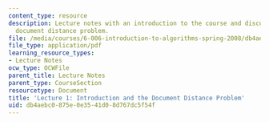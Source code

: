 ```yaml
---
content_type: resource
description: Lecture notes with an introduction to the course and discussion of the
  document distance problem.
file: /media/courses/6-006-introduction-to-algorithms-spring-2008/db4aebc0875e0e3541d08d767dc5f54f_lec1.pdf
file_type: application/pdf
learning_resource_types:
- Lecture Notes
ocw_type: OCWFile
parent_title: Lecture Notes
parent_type: CourseSection
resourcetype: Document
title: 'Lecture 1: Introduction and the Document Distance Problem'
uid: db4aebc0-875e-0e35-41d0-8d767dc5f54f
---
```

